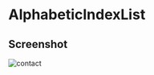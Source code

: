 # AlphabeticIndexList

## Screenshot

![contact](https://user-images.githubusercontent.com/22296154/53491676-ffb7a980-3abc-11e9-9da1-4ec23265af75.png)
